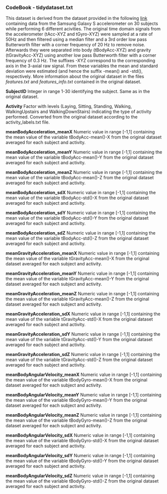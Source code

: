 ### CodeBook - tidydataset.txt

This dataset is derived from the dataset provided in the following [link](https://d396qusza40orc.cloudfront.net/getdata%2Fprojectfiles%2FUCI%20HAR%20Dataset.zip)
containing data from the Samsung Galaxy S accelerometer on 30 subjects while performing 6 different acivities.
The original time domain signals from the accelerometer (tAcc-XYZ and tGyro-XYZ) were sampled at a rate of 50Hz and then filtered using a median filter and a 3rd order 
low pass Butterworth filter with a corner frequency of 20 Hz to remove noise. Afterwards they were separated into body (tBodyAcc-XYZ) and gravity (tGravityAcc-XYZ)
using another low pass Butterworth filter with a corner frequency of 0.3 Hz. The suffixes -XYZ correspond to the corresponding 
axis in the 3-axial raw signal. From these variables the mean and standard deviation were estimated (and hence the suffix
-mean() and -std(), respectively.
More information about the original dataset in the files _features.txt_ and _features_info.txt_ contained in the original dataset.

__SubjectID__
        Integer in range 1-30 identifying the subject.
        Same as in the original dataset.
        
__Activity__
        Factor with levels (Laying, Sitting, Standing, Walking, WalkingUpstairs and WalkingDownStairs) 
        indicating the type of activity performed.
        Converted from the original dataset according to the activity_labels.txt file.
        
__meanBodyAcceleration_meanX__
        Numeric value in range [-1,1] containing the mean value of the variable tBodyAcc-mean()-X from the original dataset
        averaged for each subject and activity.
        
__meanBodyAcceleration_meanY__
        Numeric value in range [-1,1] containing the mean value of the variable tBodyAcc-mean()-Y from the original dataset
        averaged for each subject and activity.
      
__meanBodyAcceleration_meanZ__
        Numeric value in range [-1,1] containing the mean value of the variable tBodyAcc-mean()-Z from the original dataset
        averaged for each subject and activity.
        
__meanBodyAcceleration_sdX__
        Numeric value in range [-1,1] containing the mean value of the variable tBodyAcc-std()-X from the original dataset
        averaged for each subject and activity.
        
__meanBodyAcceleration_sdY__
        Numeric value in range [-1,1] containing the mean value of the variable tBodyAcc-std()-Y from the original dataset
        averaged for each subject and activity.
      
__meanBodyAcceleration_sdZ__
        Numeric value in range [-1,1] containing the mean value of the variable tBodyAcc-std()-Z from the original dataset
        averaged for each subject and activity.
        
__meanGravityAcceleration_meanX__
        Numeric value in range [-1,1] containing the mean value of the variable tGravityAcc-mean()-X from the original dataset
        averaged for each subject and activity.
        
__meanGravityAcceleration_meanY__
        Numeric value in range [-1,1] containing the mean value of the variable tGravityAcc-mean()-Y from the original dataset
        averaged for each subject and activity.
      
__meanGravityAcceleration_meanZ__
        Numeric value in range [-1,1] containing the mean value of the variable tGravityAcc-mean()-Z from the original dataset
        averaged for each subject and activity.
        
__meanGravityAcceleration_sdX__
        Numeric value in range [-1,1] containing the mean value of the variable tGravityAcc-std()-X from the original dataset
        averaged for each subject and activity.
        
__meanGravityAcceleration_sdY__
        Numeric value in range [-1,1] containing the mean value of the variable tGravityAcc-std()-Y from the original dataset
        averaged for each subject and activity.
      
__meanGravityAcceleration_sdZ__
        Numeric value in range [-1,1] containing the mean value of the variable tGravityAcc-std()-Z from the original dataset
        averaged for each subject and activity.
        
__meanBodyAngularVelocity_meanX__
        Numeric value in range [-1,1] containing the mean value of the variable tBodyGyro-mean()-X from the original dataset
        averaged for each subject and activity.
        
__meanBodyAngularVelocity_meanY__
        Numeric value in range [-1,1] containing the mean value of the variable tBodyGyro-mean()-Y from the original dataset
        averaged for each subject and activity.
      
__meanBodyAngularVelocity_meanZ__
        Numeric value in range [-1,1] containing the mean value of the variable tBodyGyro-mean()-Z from the original dataset
        averaged for each subject and activity.
        
__meanBodyAngularVelocity_sdX__
        Numeric value in range [-1,1] containing the mean value of the variable tBodyGyro-std()-X from the original dataset
        averaged for each subject and activity.
        
__meanBodyAngularVelocity_sdY__
        Numeric value in range [-1,1] containing the mean value of the variable tBodyGyro-std()-Y from the original dataset
        averaged for each subject and activity.
      
__meanBodyAngularVelocity_sdZ__
        Numeric value in range [-1,1] containing the mean value of the variable tBodyGyro-std()-Z from the original dataset
        averaged for each subject and activity.
                
